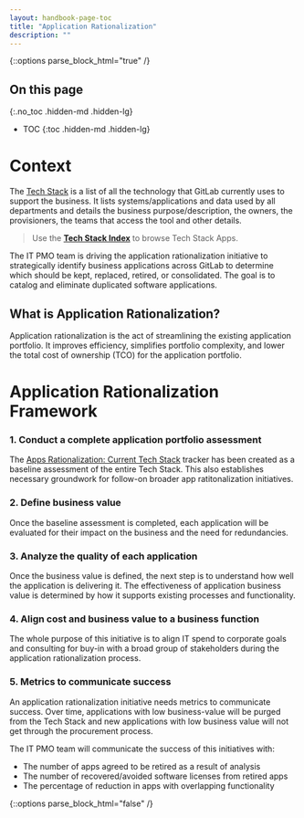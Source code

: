 ```yaml
---
layout: handbook-page-toc
title: "Application Rationalization"
description: ""
---
```


{::options parse_block_html="true" /}

<link rel="stylesheet" type="text/css" href="/stylesheets/biztech.css" />

## On this page
{:.no_toc .hidden-md .hidden-lg}

- TOC
{:toc .hidden-md .hidden-lg}

# Context

The [Tech Stack](https://about.gitlab.com/handbook/business-technology/tech-stack-applications/) is a list of all the technology that GitLab currently uses to support the business. It lists systems/applications and data used by all departments and details the business purpose/description, the owners, the provisioners, the teams that access the tool and other details.

> Use the **[Tech Stack Index](/handbook/business-technology/tech-stack/)** to browse Tech Stack Apps.

The IT PMO team is driving the application rationalization initiative to strategically identify business applications across GitLab to determine which should be kept, replaced, retired, or consolidated. The goal is to catalog and eliminate duplicated software applications.

## What is Application Rationalization?

Application rationalization is the act of streamlining the existing application portfolio. It improves efficiency, simplifies portfolio complexity, and lower the total cost of ownership (TCO) for the application portfolio.

# Application Rationalization Framework

### 1. Conduct a complete application portfolio assessment

The [Apps Rationalization: Current Tech Stack](https://docs.google.com/spreadsheets/d/1VO5Ivsyh3_MbPfwxwQC65jccmGXAlMkE_BLxwJGmihk/edit#gid=467329161) tracker has been created as a baseline assessment of the entire Tech Stack. This also establishes necessary groundwork for follow-on broader app ratitonalization initiatives.

### 2. Define business value

Once the baseline assessment is completed, each application will be evaluated for their impact on the business and the need for redundancies.

### 3. Analyze the quality of each application

Once the business value is defined, the next step is to understand how well the application is delivering it. The effectiveness of application business value is determined by how it supports existing processes and functionality.

### 4. Align cost and business value to a business function

The whole purpose of this initiative is to align IT spend to corporate goals and consulting for buy-in with a broad group of stakeholders during the application rationalization process.

### 5. Metrics to communicate success

An application rationalization initiative needs metrics to communicate success. Over time, applications with low business-value will be purged from the Tech Stack and new applications with low business value will not get through the procurement process.

The IT PMO team will communicate the success of this initiatives with:
- The number of apps agreed to be retired as a result of analysis
- The number of recovered/avoided software licenses from retired apps
- The percentage of reduction in apps with overlapping functionality


{::options parse_block_html="false" /}
